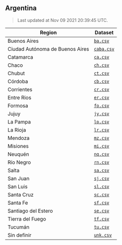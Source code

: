 ## Argentina

> Last updated at Nov 09 2021 20:39:45 UTC.


| Region | Dataset |
| ------ | ------- |
| Buenos Aires | [`ba.csv`](ba.csv) |
| Ciudad Autónoma de Buenos Aires | [`caba.csv`](caba.csv) |
| Catamarca | [`ca.csv`](ca.csv) |
| Chaco | [`ch.csv`](ch.csv) |
| Chubut | [`ct.csv`](ct.csv) |
| Córdoba | [`cb.csv`](cb.csv) |
| Corrientes | [`cr.csv`](cr.csv) |
| Entre Rios | [`er.csv`](er.csv) |
| Formosa | [`fo.csv`](fo.csv) |
| Jujuy | [`jy.csv`](jy.csv) |
| La Pampa | [`lp.csv`](lp.csv) |
| La Rioja | [`lr.csv`](lr.csv) |
| Mendoza | [`mz.csv`](mz.csv) |
| Misiones | [`mi.csv`](mi.csv) |
| Neuquén | [`nq.csv`](nq.csv) |
| Río Negro | [`rn.csv`](rn.csv) |
| Salta | [`sa.csv`](sa.csv) |
| San Juan | [`sj.csv`](sj.csv) |
| San Luis | [`sl.csv`](sl.csv) |
| Santa Cruz | [`sc.csv`](sc.csv) |
| Santa Fe | [`sf.csv`](sf.csv) |
| Santiago del Estero | [`se.csv`](se.csv) |
| Tierra del Fuego | [`tf.csv`](tf.csv) |
| Tucumán | [`tu.csv`](tu.csv) |
| Sin definir | [`unk.csv`](unk.csv) |

